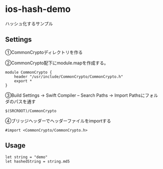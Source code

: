 # ios-hash-demo
ハッシュ化するサンプル

## Settings

①CommonCryptoディレクトリを作る<br>

②CommonCrypto配下にmodule.mapを作成する。

```:module.map
module CommonCrypto {
    header "/usr/include/CommonCrypto/CommonCrypto.h"
    export *
}
```
③Build Settings -> Swift Compiler – Search Paths -> Import Pathsにフォルダのパスを通す

```
$(SRCROOT)/CommonCrypto
```

④ブリッジヘッダーでヘッダーファイルをimportする

```
#import <CommonCrypto/CommonCrypto.h>
```

## Usage
```
let string = "demo"
let hashedString = string.md5
```
